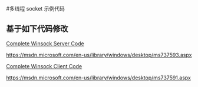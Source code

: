 #多线程 socket 示例代码

## 基于如下代码修改

[Complete Winsock Server Code](https://msdn.microsoft.com/en-us/library/windows/desktop/ms737593.aspx)

https://msdn.microsoft.com/en-us/library/windows/desktop/ms737593.aspx

[Complete Winsock Client Code](https://msdn.microsoft.com/en-us/library/windows/desktop/ms737593.aspx)

https://msdn.microsoft.com/en-us/library/windows/desktop/ms737591.aspx